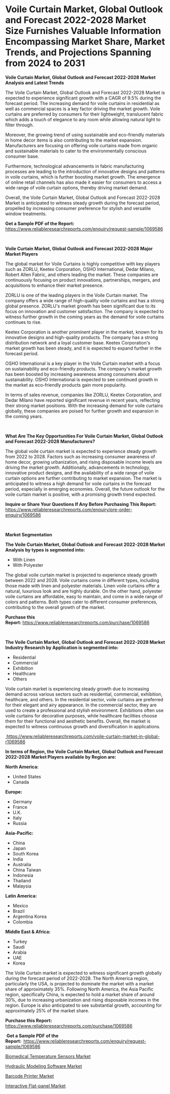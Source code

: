 <p><h1>Voile Curtain Market, Global Outlook and Forecast 2022-2028 Market Size Furnishes Valuable Information Encompassing Market Share, Market Trends, and Projections Spanning from 2024 to 2031</h1></p><p><strong>Voile Curtain Market, Global Outlook and Forecast 2022-2028 Market Analysis and Latest Trends</strong></p>
<p><p>The Voile Curtain Market, Global Outlook and Forecast 2022-2028 Market is expected to experience significant growth with a CAGR of 9.5% during the forecast period. The increasing demand for voile curtains in residential as well as commercial spaces is a key factor driving the market growth. Voile curtains are preferred by consumers for their lightweight, translucent fabric which adds a touch of elegance to any room while allowing natural light to filter through.</p><p>Moreover, the growing trend of using sustainable and eco-friendly materials in home decor items is also contributing to the market expansion. Manufacturers are focusing on offering voile curtains made from organic and sustainable materials to cater to the environmentally conscious consumer base.</p><p>Furthermore, technological advancements in fabric manufacturing processes are leading to the introduction of innovative designs and patterns in voile curtains, which is further boosting market growth. The emergence of online retail channels has also made it easier for consumers to access a wide range of voile curtain options, thereby driving market demand.</p><p>Overall, the Voile Curtain Market, Global Outlook and Forecast 2022-2028 Market is anticipated to witness steady growth during the forecast period, propelled by increasing consumer preference for stylish and versatile window treatments.</p></p>
<p><strong>Get a Sample PDF of the Report:&nbsp;</strong> <a href="https://www.reliableresearchreports.com/enquiry/request-sample/1069586">https://www.reliableresearchreports.com/enquiry/request-sample/1069586</a></p>
<p>&nbsp;</p>
<p><strong>Voile Curtain Market, Global Outlook and Forecast 2022-2028 Major Market Players</strong></p>
<p><p>The global market for Voile Curtains is highly competitive with key players such as ZORLU, Keetex Corporation, OSHO International, Dedar Milano, Robert Allen Fabric, and others leading the market. These companies are continuously focusing on product innovations, partnerships, mergers, and acquisitions to enhance their market presence.</p><p>ZORLU is one of the leading players in the Voile Curtain market. The company offers a wide range of high-quality voile curtains and has a strong global presence. ZORLU's market growth has been significant due to its focus on innovation and customer satisfaction. The company is expected to witness further growth in the coming years as the demand for voile curtains continues to rise.</p><p>Keetex Corporation is another prominent player in the market, known for its innovative designs and high-quality products. The company has a strong distribution network and a loyal customer base. Keetex Corporation's market growth has been steady, and it is expected to expand further in the forecast period.</p><p>OSHO International is a key player in the Voile Curtain market with a focus on sustainability and eco-friendly products. The company's market growth has been boosted by increasing awareness among consumers about sustainability. OSHO International is expected to see continued growth in the market as eco-friendly products gain more popularity.</p><p>In terms of sales revenue, companies like ZORLU, Keetex Corporation, and Dedar Milano have reported significant revenue in recent years, reflecting their strong market positions. With the increasing demand for voile curtains globally, these companies are poised for further growth and expansion in the coming years.</p></p>
<p>&nbsp;</p>
<p><strong>What Are The Key Opportunities For Voile Curtain Market, Global Outlook and Forecast 2022-2028 Manufacturers?</strong></p>
<p><p>The global voile curtain market is expected to experience steady growth from 2022 to 2028. Factors such as increasing consumer awareness of home decor, growing urbanization, and rising disposable income levels are driving the market growth. Additionally, advancements in technology, innovative product designs, and the availability of a wide range of voile curtain options are further contributing to market expansion. The market is anticipated to witness a high demand for voile curtains in the forecast period, especially in emerging economies. Overall, the future outlook for the voile curtain market is positive, with a promising growth trend expected.</p></p>
<p><strong>Inquire or Share Your Questions If Any Before Purchasing This Report:</strong> <a href="https://www.reliableresearchreports.com/enquiry/pre-order-enquiry/1069586">https://www.reliableresearchreports.com/enquiry/pre-order-enquiry/1069586</a></p>
<p>&nbsp;</p>
<p><strong>Market Segmentation</strong></p>
<p><strong>The Voile Curtain Market, Global Outlook and Forecast 2022-2028 Market Analysis by types is segmented into:</strong></p>
<p><ul><li>With Linen</li><li>With Polyester</li></ul></p>
<p><p>The global voile curtain market is projected to experience steady growth between 2022 and 2028. Voile curtains come in different types, including those made with linen and polyester materials. Linen voile curtains offer a natural, luxurious look and are highly durable. On the other hand, polyester voile curtains are affordable, easy to maintain, and come in a wide range of colors and patterns. Both types cater to different consumer preferences, contributing to the overall growth of the market.</p></p>
<p><strong>Purchase this Report:&nbsp;</strong><a href="https://www.reliableresearchreports.com/purchase/1069586">https://www.reliableresearchreports.com/purchase/1069586</a></p>
<p>&nbsp;</p>
<p><strong>The Voile Curtain Market, Global Outlook and Forecast 2022-2028 Market Industry Research by Application is segmented into:</strong></p>
<p><ul><li>Residential</li><li>Commercial</li><li>Exhibition</li><li>Healthcare</li><li>Others</li></ul></p>
<p><p>Voile curtain market is experiencing steady growth due to increasing demand across various sectors such as residential, commercial, exhibition, healthcare, and others. In the residential sector, voile curtains are preferred for their elegant and airy appearance. In the commercial sector, they are used to create a professional and stylish environment. Exhibitions often use voile curtains for decorative purposes, while healthcare facilities choose them for their functional and aesthetic benefits. Overall, the market is expected to witness continuous growth and diversification in applications.</p></p>
<p><a href="https://www.reliableresearchreports.com/voile-curtain-market-in-global-r1069586">&nbsp;https://www.reliableresearchreports.com/voile-curtain-market-in-global-r1069586</a></p>
<p><strong>In terms of Region, the Voile Curtain Market, Global Outlook and Forecast 2022-2028 Market Players available by Region are:</strong></p>
<p>
    <p> <strong> North America: </strong>
        <ul>
            <li>United States</li>
            <li>Canada</li>
        </ul>
        </p> 
    <p> <strong> Europe: </strong>
        <ul>
            <li>Germany</li>
            <li>France</li>
            <li>U.K.</li>
            <li>Italy</li>
            <li>Russia</li>
        </ul>
        </p> 
    <p> <strong> Asia-Pacific: </strong>
        <ul>
            <li>China</li>
            <li>Japan</li>
            <li>South Korea</li>
            <li>India</li>
            <li>Australia</li>
            <li>China Taiwan</li>
            <li>Indonesia</li>
            <li>Thailand</li>
            <li>Malaysia</li>
        </ul>
        </p> 
    <p> <strong> Latin America: </strong>
        <ul>
            <li>Mexico</li>
            <li>Brazil</li>
            <li>Argentina Korea</li>
            <li>Colombia</li>
        </ul>
        </p> 
    <p> <strong> Middle East & Africa: </strong>
        <ul>
            <li>Turkey</li>
            <li>Saudi</li>
            <li>Arabia</li>
            <li>UAE</li>
            <li>Korea</li>
        </ul>
    </p>
    </p>
<p><p>The Voile Curtain market is expected to witness significant growth globally during the forecast period of 2022-2028. The North America region, particularly the USA, is projected to dominate the market with a market share of approximately 35%. Following North America, the Asia Pacific region, specifically China, is expected to hold a market share of around 30%, due to increasing urbanization and rising disposable incomes in the region. Europe is also anticipated to see substantial growth, accounting for approximately 25% of the market share.</p></p>
<p><strong>Purchase this Report: </strong><a href="https://www.reliableresearchreports.com/purchase/1069586">https://www.reliableresearchreports.com/purchase/1069586</a></p>
<p>&nbsp;<strong>Get a Sample PDF of the Report:&nbsp;&nbsp;</strong><a href="https://www.reliableresearchreports.com/enquiry/request-sample/1069586">https://www.reliableresearchreports.com/enquiry/request-sample/1069586</a></p>
<p><strong></strong></p>
<p><p><a href="https://github.com/RoccoManning/Market-Research-Report-List-6/blob/main/biomedical-temperature-sensors-market.md">Biomedical Temperature Sensors Market</a></p><p><a href="https://medium.com/@abdulkoss1914/strategic-insights-into-global-hydraulic-modeling-software-market-trends-2024-2031-covered-in-64ff695f9144">Hydraulic Modeling Software Market</a></p><p><a href="https://github.com/gulaimolin/Market-Research-Report-List-5/blob/main/barcode-printer-market.md">Barcode Printer Market</a></p><p><a href="https://medium.com/@tobyyundt/global-interactive-flat-panel-market-size-share-analysis-by-product-type-by-application-by-e511ecd5ac79">Interactive Flat-panel Market</a></p></p>